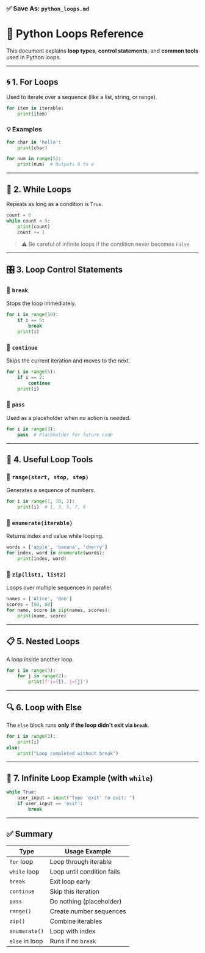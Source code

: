 ### ✅ Save As: `python_loops.md`

# 🔁 Python Loops Reference

This document explains **loop types**, **control statements**, and **common tools** used in Python loops.

---

## 🌀 1. For Loops

Used to iterate over a sequence (like a list, string, or range).

```python
for item in iterable:
    print(item)
````

### 💡 Examples

```python
for char in 'hello':
    print(char)

for num in range(5):
    print(num)  # Outputs 0 to 4
```

---

## 🔄 2. While Loops

Repeats as long as a condition is `True`.

```python
count = 0
while count < 5:
    print(count)
    count += 1
```

> ⚠️ Be careful of infinite loops if the condition never becomes `False`.

---

## 🎛 3. Loop Control Statements

### 🔹 `break`

Stops the loop immediately.

```python
for i in range(10):
    if i == 5:
        break
    print(i)
```

### 🔹 `continue`

Skips the current iteration and moves to the next.

```python
for i in range(5):
    if i == 2:
        continue
    print(i)
```

### 🔹 `pass`

Used as a placeholder when no action is needed.

```python
for i in range(3):
    pass  # Placeholder for future code
```

---

## 🧰 4. Useful Loop Tools

### 🔹 `range(start, stop, step)`

Generates a sequence of numbers.

```python
for i in range(1, 10, 2):
    print(i)  # 1, 3, 5, 7, 9
```

### 🔹 `enumerate(iterable)`

Returns index and value while looping.

```python
words = ['apple', 'banana', 'cherry']
for index, word in enumerate(words):
    print(index, word)
```

### 🔹 `zip(list1, list2)`

Loops over multiple sequences in parallel.

```python
names = ['Alice', 'Bob']
scores = [90, 80]
for name, score in zip(names, scores):
    print(name, score)
```

---

## 📋 5. Nested Loops

A loop inside another loop.

```python
for i in range(3):
    for j in range(2):
        print(f'i={i}, j={j}')
```

---

## 🔍 6. Loop with Else

The `else` block runs **only if the loop didn't exit via `break`**.

```python
for i in range(3):
    print(i)
else:
    print("Loop completed without break")
```

---

## 🧠 7. Infinite Loop Example (with `while`)

```python
while True:
    user_input = input("Type 'exit' to quit: ")
    if user_input == 'exit':
        break
```

---

## ✅ Summary

| Type           | Usage Example              |
| -------------- | -------------------------- |
| `for` loop     | Loop through iterable      |
| `while` loop   | Loop until condition fails |
| `break`        | Exit loop early            |
| `continue`     | Skip this iteration        |
| `pass`         | Do nothing (placeholder)   |
| `range()`      | Create number sequences    |
| `zip()`        | Combine iterables          |
| `enumerate()`  | Loop with index            |
| `else` in loop | Runs if no `break`         |











